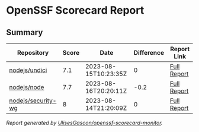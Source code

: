 # OpenSSF Scorecard Report

## Summary

| Repository | Score | Date | Difference | Report Link |
| -- | -- | -- | -- | -- |
| [nodejs/undici](https://github.com/nodejs/undici) | 7.1 | 2023-08-15T10:23:35Z | 0 | [Full Report](https://deps.dev/project/github/nodejs%2Fundici) |
| [nodejs/node](https://github.com/nodejs/node) | 7.7 | 2023-08-16T20:20:11Z | -0.2 | [Full Report](https://deps.dev/project/github/nodejs%2Fnode) |
| [nodejs/security-wg](https://github.com/nodejs/security-wg) | 8 | 2023-08-14T21:20:09Z | 0 | [Full Report](https://deps.dev/project/github/nodejs%2Fsecurity-wg) |

_Report generated by [UlisesGascon/openssf-scorecard-monitor](https://github.com/UlisesGascon/openssf-scorecard-monitor)._